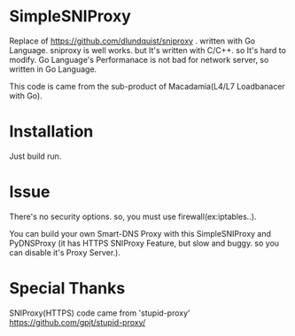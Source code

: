 SimpleSNIProxy
==============

Replace of https://github.com/dlundquist/sniproxy . written with Go Language.
sniproxy is well works. but It's written with C/C++. so It's hard to modify.
Go Language's Performanace is not bad for network server, so written in Go Language.

This code is came from the sub-product of Macadamia(L4/L7 Loadbanacer with Go).

Installation
============

Just build run.

Issue
=====

There's no security options. so, you must use firewall(ex:iptables..).

You can build your own Smart-DNS Proxy with this SimpleSNIProxy and PyDNSProxy (it has HTTPS SNIProxy Feature, but slow and buggy. so you can disable it's Proxy Server.).

Special Thanks
==============

SNIProxy(HTTPS) code came from 'stupid-proxy' https://github.com/gpjt/stupid-proxy/


